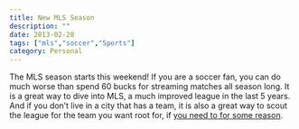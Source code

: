 ```yaml
---
title: New MLS Season
description: ""
date: 2013-02-28
tags: ["mls","soccer","Sports"]
category: Personal
---
```



<p>The MLS season starts this weekend! If you are a soccer fan, you can do much worse than spend 60 bucks for streaming matches all season long. It is a great way to dive into MLS, a much improved league in the last 5 years. And if you don’t live in a city that has a team, it is also a great way to scout the league for the team you want root for, if <a href="https://web.archive.org/web/20131211105403/http://mytungsten.net/2013/02/how-can-you-watch-that/">you need to for some reason</a>.</p>
